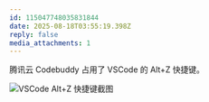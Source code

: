 ```yaml
---
id: 115047748035831844
date: 2025-08-18T03:55:19.398Z
reply: false
media_attachments: 1
---
```


腾讯云 Codebuddy 占用了 VSCode 的 Alt+Z 快捷键。

![VSCode Alt+Z 快捷键截图](https://files.e5n.cc/media_attachments/files/115/047/742/526/975/286/original/7c2550874fafa1af.png)

